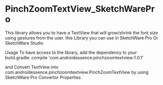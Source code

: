 # PinchZoomTextView_SketchWarePro
This library allows you to have a TextView that will grow/shrink the font size using gestures from the user. this Library you can use in SketchWare Pro Or SketchWare Studio
 
 Usage
 To have access to the library, add the dependency to your build.gradle:
 compile 'com.androidessence:pinchzoomtextview:1.0.1'
 
 and Convert TextView into com.androidessence.pinchzoomtextview.PinchZoomTextView by using SketchWare Pro Convertor Properties
